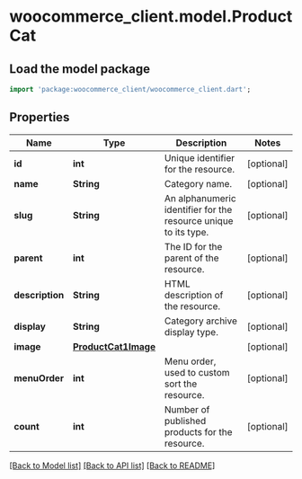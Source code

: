 # woocommerce_client.model.ProductCat

## Load the model package
```dart
import 'package:woocommerce_client/woocommerce_client.dart';
```

## Properties
Name | Type | Description | Notes
------------ | ------------- | ------------- | -------------
**id** | **int** | Unique identifier for the resource. | [optional] 
**name** | **String** | Category name. | [optional] 
**slug** | **String** | An alphanumeric identifier for the resource unique to its type. | [optional] 
**parent** | **int** | The ID for the parent of the resource. | [optional] 
**description** | **String** | HTML description of the resource. | [optional] 
**display** | **String** | Category archive display type. | [optional] 
**image** | [**ProductCat1Image**](ProductCat1Image.md) |  | [optional] 
**menuOrder** | **int** | Menu order, used to custom sort the resource. | [optional] 
**count** | **int** | Number of published products for the resource. | [optional] 

[[Back to Model list]](../README.md#documentation-for-models) [[Back to API list]](../README.md#documentation-for-api-endpoints) [[Back to README]](../README.md)


